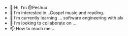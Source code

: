- 👋 Hi, I’m @Peshuu
- 👀 I’m interested in ..Gospel music and reading.
- 🌱 I’m currently learning ... software engineering with alx
- 💞️ I’m looking to collaborate on ...
- 📫 How to reach me ...

<!---
Peshuu/Peshuu is a ✨ special ✨ repository because its `README.md` (this file) appears on your GitHub profile.
You can click the Preview link to take a look at your changes.
--->
